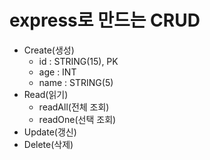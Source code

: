 # express로 만드는 CRUD

* Create(생성)
  * id : STRING(15), PK
  * age : INT
  * name : STRING(5)
* Read(읽기)
  * readAll(전체 조회)
  * readOne(선택 조회)
* Update(갱신)
* Delete(삭제)
